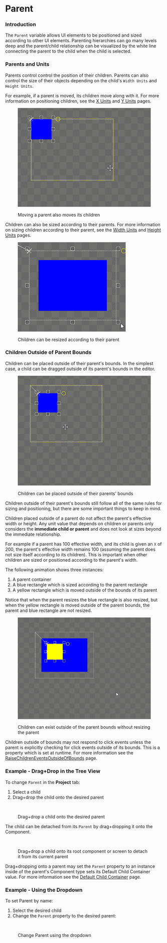 # Parent

### Introduction

The `Parent` variable allows UI elements to be positioned and sized according to other UI elements. Parenting hierarchies can go many levels deep and the parent/child relationship can be visualized by the white line connecting the parent to the child when the child is selected.

### Parents and Units

Parents control control the position of their children. Parents can also control the size of their objects depending on the child's `Width Units` and `Height Units`.

For example, if a parent is moved, its children move along with it. For more information on positioning children, see the [X Units](x-units.md) and [Y Units](y-units.md) pages.

<figure><img src="../../../.gitbook/assets/07_06 43 54.gif" alt=""><figcaption><p>Moving a parent also moves its children</p></figcaption></figure>

Children can also be sized according to their parents. For more information on sizing children according to their parent, see the [Width Units](width-units.md) and [Height Units](height-units.md) pages.

<figure><img src="../../../.gitbook/assets/07_06 45 58.gif" alt=""><figcaption><p>Children can be resized according to their parent</p></figcaption></figure>

### Children Outside of Parent Bounds

Children can be placed outside of their parent's bounds. In the simplest case, a child can be dragged outside of its parent's bounds in the editor.

<figure><img src="../../../.gitbook/assets/07_06 48 01.gif" alt=""><figcaption><p>Children can be placed outside of their parents' bounds</p></figcaption></figure>

Children outside of their parent's bounds still follow all of the same rules for sizing and positioning, but there are some important things to keep in mind.

Children placed outside of a parent do not affect the parent's effective width or height. Any unit value that depends on children or parents only considers the **immediate child or parent** and does not look at sizes beyond the immediate relationship.

For example if a parent has 100 effective width, and its child is given an `X` of 200, the parent's effective width remains 100 (assuming the parent does not size itself according to its children). This is important when other children are sized or positioned according to the parent's width.

The following animation shows three instances:

1. A parent container&#x20;
2. A blue rectangle which is sized according to the parent rectangle
3. A yellow rectangle which is moved outside of the bounds of its parent

Notice that when the parent resizes the blue rectangle is also resized, but when the yellow rectangle is moved outside of the parent bounds, the parent and blue rectangle are not resized.

<figure><img src="../../../.gitbook/assets/07_06 55 18.gif" alt=""><figcaption><p>Children can exist outside of the parent bounds without resizing the parent</p></figcaption></figure>

Children outside of bounds may not respond to click events unless the parent is explicitly checking for click events outside of its bounds. This is a property which is set at runtime. For more information see the [RaiseChildrenEventsOutsideOfBounds](../../../code/gum-code-reference/interactivegue/raisechildreneventsoutsideofbounds.md) page.

### Example - Drag+Drop in the Tree View

To change `Parent` in the **Project** tab:

1. Select a child
2. Drag+drop the child onto the desired parent

<figure><img src="../../../.gitbook/assets/11_20 21 41.gif" alt=""><figcaption><p>Drag+drop a child onto the desired parent</p></figcaption></figure>

The child can be detached from its `Parent` by drag+dropping it onto the Component.

<figure><img src="../../../.gitbook/assets/11_20 22 36.gif" alt=""><figcaption><p>Drag+drop a child onto its root component or screen to detach it from its current parent</p></figcaption></figure>

Drag+dropping onto a parent may set the `Parent` property to an instance inside of the parent's Component type sets its Default Child Container value. For more information see the [Default Child Container](../component/default-child-container.md) page.

### Example - Using the Dropdown

To set Parent by name:

1. Select the desired child
2. Change the `Parent` property to the desired parent:

<figure><img src="../../../.gitbook/assets/11_20 20 04.gif" alt=""><figcaption><p>Change Parent using the dropdown</p></figcaption></figure>

